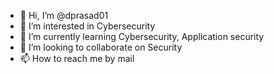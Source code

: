 - 👋 Hi, I’m @dprasad01
- 👀 I’m interested in Cybersecurity
- 🌱 I’m currently learning Cybersecurity, Application security
- 💞️ I’m looking to collaborate on Security
- 📫 How to reach me by mail

<!---
dprasad01/dprasad01 is a ✨ special ✨ repository because its `README.md` (this file) appears on your GitHub profile.
You can click the Preview link to take a look at your changes.
--->
